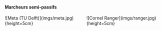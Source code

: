 #### Marcheurs semi-passifs

<div class="columns">
<div class="column" width="50%">
![Meta (TU Delft)](imgs/meta.jpg){height=5cm}
</div>
<div class="column" width="50%">
![Cornel Ranger](imgs/ranger.jpg){height=5cm}
</div>
</div>
